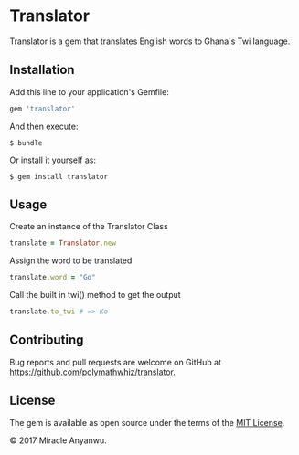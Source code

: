 # Translator

Translator is a gem that translates English words to Ghana's Twi language.

## Installation

Add this line to your application's Gemfile:

```ruby
gem 'translator'
```

And then execute:

    $ bundle

Or install it yourself as:

    $ gem install translator

## Usage

Create an instance of the Translator Class

```ruby
translate = Translator.new
```

Assign the word to be translated

```ruby
translate.word = "Go"
```

Call the built in twi() method to get the output

```ruby
translate.to_twi # => Ko
```

## Contributing

Bug reports and pull requests are welcome on GitHub at https://github.com/polymathwhiz/translator.

## License

The gem is available as open source under the terms of the [MIT License](http://opensource.org/licenses/MIT).

&copy; 2017 Miracle Anyanwu.